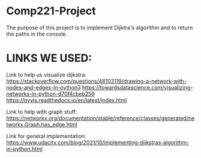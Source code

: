 # Comp221-Project

The purpose of this project is to implement Dijktra's algorithm and to return the paths in the console.

# LINKS WE USED:
Link to help us visualize dijkstra: 
https://stackoverflow.com/questions/48103119/drawing-a-network-with-nodes-and-edges-in-python3
https://towardsdatascience.com/visualizing-networks-in-python-d70f4cbeb259
https://pyvis.readthedocs.io/en/latest/index.html

Link to help with graph stuff: https://networkx.org/documentation/stable/reference/classes/generated/networkx.Graph.has_edge.html

Link for general implementation: https://www.udacity.com/blog/2021/10/implementing-dijkstras-algorithm-in-python.html

